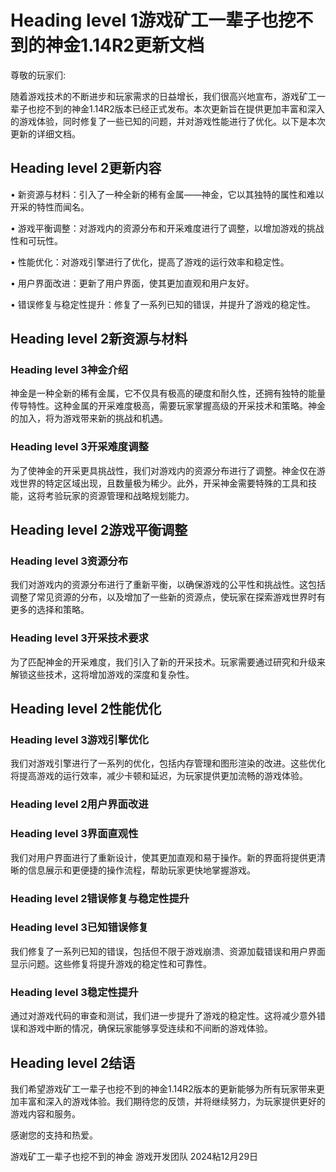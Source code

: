 # Heading level 1游戏矿工一辈子也挖不到的神金1.14R2更新文档


尊敬的玩家们:

随着游戏技术的不断进步和玩家需求的日益增长，我们很高兴地宣布，游戏矿工一辈子也挖不到的神金1.14R2版本已经正式发布。本次更新旨在提供更加丰富和深入的游戏体验，同时修复了一些已知的问题，并对游戏性能进行了优化。以下是本次更新的详细文档。

## Heading level 2更新内容


• 新资源与材料：引入了一种全新的稀有金属——神金，它以其独特的属性和难以开采的特性而闻名。

• 游戏平衡调整：对游戏内的资源分布和开采难度进行了调整，以增加游戏的挑战性和可玩性。

• 性能优化：对游戏引擎进行了优化，提高了游戏的运行效率和稳定性。

• 用户界面改进：更新了用户界面，使其更加直观和用户友好。

• 错误修复与稳定性提升：修复了一系列已知的错误，并提升了游戏的稳定性。


## Heading level 2新资源与材料


### Heading level 3神金介绍

神金是一种全新的稀有金属，它不仅具有极高的硬度和耐久性，还拥有独特的能量传导特性。这种金属的开采难度极高，需要玩家掌握高级的开采技术和策略。神金的加入，将为游戏带来新的挑战和机遇。


### Heading level 3开采难度调整

为了使神金的开采更具挑战性，我们对游戏内的资源分布进行了调整。神金仅在游戏世界的特定区域出现，且数量极为稀少。此外，开采神金需要特殊的工具和技能，这将考验玩家的资源管理和战略规划能力。


## Heading level 2游戏平衡调整


### Heading level 3资源分布

我们对游戏内的资源分布进行了重新平衡，以确保游戏的公平性和挑战性。这包括调整了常见资源的分布，以及增加了一些新的资源点，使玩家在探索游戏世界时有更多的选择和策略。


### Heading level 3开采技术要求

为了匹配神金的开采难度，我们引入了新的开采技术。玩家需要通过研究和升级来解锁这些技术，这将增加游戏的深度和复杂性。


## Heading level 2性能优化


### Heading level 3游戏引擎优化

我们对游戏引擎进行了一系列的优化，包括内存管理和图形渲染的改进。这些优化将提高游戏的运行效率，减少卡顿和延迟，为玩家提供更加流畅的游戏体验。


### Heading level 2用户界面改进


### Heading level 3界面直观性

我们对用户界面进行了重新设计，使其更加直观和易于操作。新的界面将提供更清晰的信息展示和更便捷的操作流程，帮助玩家更快地掌握游戏。


### Heading level 2错误修复与稳定性提升


### Heading level 3已知错误修复

我们修复了一系列已知的错误，包括但不限于游戏崩溃、资源加载错误和用户界面显示问题。这些修复将提升游戏的稳定性和可靠性。


### Heading level 3稳定性提升

通过对游戏代码的审查和测试，我们进一步提升了游戏的稳定性。这将减少意外错误和游戏中断的情况，确保玩家能够享受连续和不间断的游戏体验。


## Heading level 2结语

我们希望游戏矿工一辈子也挖不到的神金1.14R2版本的更新能够为所有玩家带来更加丰富和深入的游戏体验。我们期待您的反馈，并将继续努力，为玩家提供更好的游戏内容和服务。

感谢您的支持和热爱。

游戏矿工一辈子也挖不到的神金 游戏开发团队
2024粘12月29日

